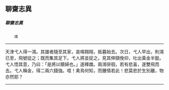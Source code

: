 

## 聊齋志異

##### 聊齋志異
　　`鴻`

* * *

天津弋人得一鴻。其雄者隨至其家，哀鳴翱翔，抵暮始去。次日，弋人早出，則鴻已至，飛號從之；既而集其足下。弋人將並捉之。見其伸頸俛仰，吐出黃金半鋌。弋人悟其意，乃曰：「是將以贖婦也。」遂釋雌。兩鴻徘徊，若有悲喜，遂雙飛而去。弋人稱金，得二兩六錢強。噫！禽鳥何知，而鍾情若此！悲莫悲於生別離，物亦然耶？

* * *

